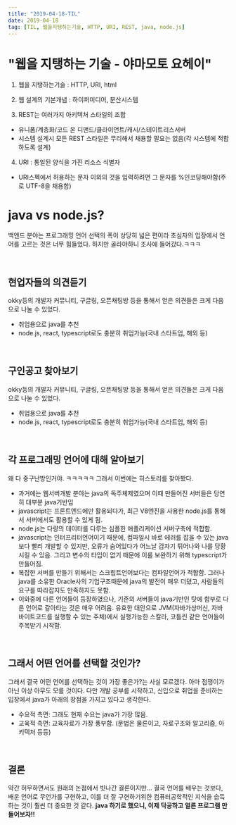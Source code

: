 ```yaml
---
title: "2019-04-18-TIL"
date: 2019-04-18
tag: [TIL, 웹을지탱하는기술, HTTP, URI, REST, java, node.js]
---
```



# "웹을 지탱하는 기술 - 야마모토 요헤이"

1. 웹을 지탱하는기술 : HTTP, URI, html

2. 웹 설계의 기본개념 : 하이퍼미디어, 분산시스템

3. REST는 여러가지 아키텍처 스타일의 조합
  - 유니폼/계층화/코드 온 디맨드/클라이언트/캐시/스테이트리스서버
  - 시스템 설계시 모든 REST 스타일은 무리해서 채용할 필요는 없음(각 시스템에 적합하도록 설계)

4. URI : 통일된 양식을 가진 리소스 식별자
  - URI스펙에서 허용하는 문자 이외의 것을 입력하려면 그 문자를 %인코딩해야함(주로 UTF-8을 채용함)



# java vs node.js?


백엔드 분야는 프로그래밍 언어 선택의 폭이 상당히 넓은 편이라 초심자의 입장에서 언어를 고르는 것은 너무 힘들었다. 하지만 골라야하니 조사에 들어갔다.ㅋㅋㅋ

<br>

## 현업자들의 의견듣기

 okky등의 개발자 커뮤니티, 구글링, 오픈채팅방 등을 통해서 얻은 의견들은 크게 다음으로 나눌 수 있었다.

 - 취업용으로 java를 추천
 - node.js, react, typescript로도 충분히 취업가능(국내 스타트업, 해외 등)

 <br>

## 구인공고 찾아보기

okky등의 개발자 커뮤니티, 구글링, 오픈채팅방 등을 통해서 얻은 의견들은 크게 다음으로 나눌 수 있었다.  
  - 취업용으로 java를 추천
  - node.js, react, typescript로도 충분히 취업가능(국내 스타트업, 해외 등)

   <br>

## 각 프로그래밍 언어에 대해 알아보기

왜 다 중구난방인거야. ㅋㅋㅋㅋㅋ 그래서 이번에는 히스토리를 찾아봤다.  
  - 과거에는 웹서버개발 분야는 java의 독주체제였으며 이때 만들어진 서버들은 당연히 대부분 java기반임
  - javascript는 프론트엔드에만 활용되다가, 최근 V8엔진을 사용한 node.js를 통해서 서버에서도 활용할 수 있게 됨.
  - node.js는 다량의 데이터를 다루는 심플한 애플리케이션 서버구축에 적합함.
  - javascript는 인터프리터언어이기 때문에, 컴파일시 바로 에러를 잡을 수 있는 java보다 빨리 개발할 수 있지만, 오류가 숨어있다가 어느날 갑자기 튀어나와 나를 당황시킬 수 있음. 그리고 변수의 타입이 없기 때문에 이를 보완하기 위해 typescript가 만들어짐.
  - 복잡한 서버를 만들기 위해서는 스크립트언어보다는 컴파일언어가 적합함. 그러나 java를 소유한 Oracle사의 기업구조때문에 java의 발전이 매우 더뎠고, 사람들의 요구를
  따라잡지도 만족하지도 못함.
  - 이와중에 다른 언어들이 등장하였으나, 기존의 서버들이 java기반인 탓에 함부로 다른 언어로 갈아타는 것은 매우 어려움. 유효한 대안으로 JVM(자바가상머신, 자바 바이트코드를 실행할 수 있는 주체)에서 실행가능한 스칼라, 코틀린 같은 언어들이 주목받기 시작함.

   <br>

## 그래서 어떤 언어를 선택할 것인가?

그래서 결국 어떤 언어를 선택하는 것이 가장 좋은가?는 사실 모르겠다. 아마 점쟁이가 아닌 이상 아무도 모를 것이다. 다만 개발 공부를 시작하고, 신입으로 취업을 준비하는 입장에서 java가 아래의 장점을 가지고 있다고 생각한다.  
  - 수요적 측면: 그래도 현재 수요는 java가 가장 많음.
  - 교육적 측면: 교육자료가 가장 풍부함. (문법은 물론이고, 자료구조와 알고리즘, 아키텍처 등등)

   <br>

## 결론

약간 허무하면서도 원래의 논점에서 빗나간 결론이지만... 결국 언어를 배우는 것보다, 배운 언어로 무언가를 구현하고, 이를 더 잘 구현하기위한 컴퓨터공학적인 지식을 습득하는 것이 훨씬 더 중요한 것 같다. **java 하기로 했으니, 이제 닥공하고 얼른 프로그램 만들어보자!!**

